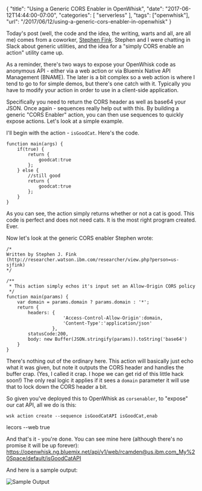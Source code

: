 {
	"title": "Using a Generic CORS Enabler in OpenWhisk",
	"date": "2017-06-12T14:44:00-07:00",
	"categories": [
		"serverless"
	],
	"tags": ["openwhisk"],
	"url": "/2017/06/12/using-a-generic-cors-enabler-in-openwhisk"
}

Today's post (well, the code and the idea, the writing, warts and all, are all me) comes from a coworker, [Stephen Fink](http://researcher.watson.ibm.com/researcher/view.php?person=us-sjfink). Stephen and I were chatting in Slack about generic utilities, and the idea for a "simply CORS enable an action" utility came up. 

As a reminder, there's two ways to expose your OpenWhisk code as anonymous API - either via a web action or via Bluemix Native API Management (BNAME). The later is a bit complex so a web action is where I tend to go to for simple demos, but there's one catch with it. Typically you have to modify your action in order to use in a client-side application. 

Specifically you need to return the CORS header as well as base64 your JSON. Once again - sequences really help out with this. By building a generic "CORS Enabler" action, you can then use sequences to quickly expose actions. Let's look at a simple example. 

I'll begin with the action - `isGoodCat`. Here's the code.

<pre><code class="language-javascript">function main(args) {
	if(true) {
		return {
			goodcat:true
		};
	} else {
		//still good
		return {
			goodcat:true
		};
	}
}
</code></pre>

As you can see, the action simply returns whether or not a cat is good. This code is perfect and does not need cats. It is the most right program created. Ever.

Now let's look at the generic CORS enabler Stephen wrote:

<pre><code class="language-javascript">/*
Written by Stephen J. Fink (http://researcher.watson.ibm.com/researcher/view.php?person=us-sjfink)
*/

/**
 * This action simply echos it's input set an Allow-Origin CORS policy
 */
function main(params) {
    var domain = params.domain ? params.domain : '*';
    return {
        headers: {
                     'Access-Control-Allow-Origin':domain,
                     'Content-Type':'application/json'
                 },
        statusCode:200,
        body: new Buffer(JSON.stringify(params)).toString('base64')
    }
}
</code></pre>

There's nothing out of the ordinary here. This action will basically just echo what it was given, but note it outputs the CORS header and handles the buffer crap. (Yes, I called it crap. I hope we can get rid of this little hack soon!) The only real logic it applies if it sees a `domain` parameter it will use that to lock down the CORS header a bit.

So given you've deployed this to OpenWhisk as `corsenabler`, to "expose" our cat API, all we do is this:

	wsk action create --sequence isGoodCatAPI isGoodCat,enab
lecors --web true

And that's it - you're done. You can see mine here (although there's no promise it will be up forever): https://openwhisk.ng.bluemix.net/api/v1/web/rcamden@us.ibm.com_My%20Space/default/isGoodCatAPI

And here is a sample output:

![Sample Output](https://static.raymondcamden.com/images/2017/6/corsenabler2.jpg)